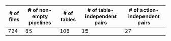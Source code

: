 | # of files | # of non-empty pipelines | # of tables | # of table-independent pairs | # of action-independent pairs |
|-----|----|-----|----|----|
| 724 | 85 | 108 | 15 | 27 |

